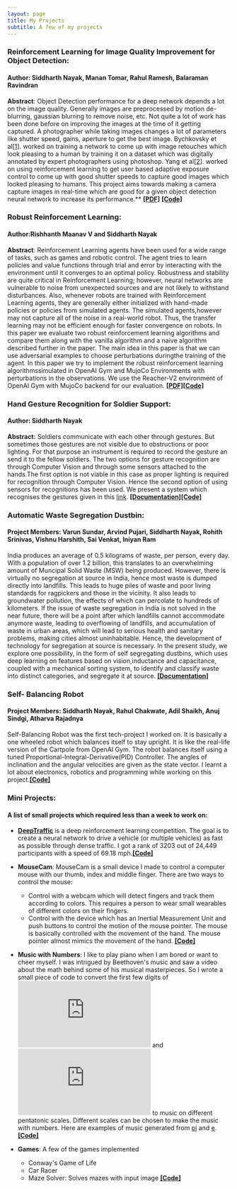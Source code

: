 ```yaml
---
layout: page
title: My Projects
subtitle: A few of my projects
---
```


### Reinforcement Learning for Image Quality Improvement for Object Detection:
#### Author: **Siddharth Nayak, Manan Tomar, Rahul Ramesh, Balaraman Ravindran**
**Abstract**: Object Detection performance for a deep network depends a lot on the image quality. Generally images are preprocessed by motion de-blurring, gaussian blurring to remove noise, etc. Not quite a lot of work has been done before on improving the images at the time of it getting captured. A photographer while taking images changes a lot of parameters like shutter speed, gains, aperture to get the best image. Bychkovsky et al[[1]](http://people.csail.mit.edu/vladb/photoadjust/db_imageadjust.pdf). worked on training a network to come up with image retouches which look pleasing to a human by training it on a dataset which was digitally annotated by expert photographers using photoshop. Yang et al[[2]](https://arxiv.org/pdf/1803.02269.pdf). worked on using reinforcement learning to get user based adaptive exposure control to come up with good shutter speeds to capture good images which looked pleasing to humans. This project aims towards making a camera capture images in real-time which are good for a given object detection neural network to increase its performance.** [**[PDF]**](https://drive.google.com/file/d/1RDYVBnBJZoxxKoaK5inetT7FC4paKiWF/view?usp=sharing) [**[Code]**](https://github.com/nsidn98/Reinforcement-Learning-for-Object-Detection)

### Robust Reinforcement Learning:
#### Author:**Rishhanth Maanav V and Siddharth Nayak**
**Abstract**: Reinforcement Learning agents have been used for a wide range of tasks, such as games and robotic control. The agent tries to learn policies and value functions through trial and error by interacting with the environment until it converges to an optimal policy. Robustness and stability are quite critical in Reinforcement Learning; however, neural networks are vulnerable to noise from unexpected sources and are not likely to withstand disturbances. Also, whenever robots are trained with Reinforcement Learning agents, they are generally either initialized with hand-made policies or policies from simulated agents. The simulated agents,however may not capture all of the noise in a real-world robot. Thus, the transfer learning may not be efficient enough for faster convergence on robots. In this paper we evaluate two robust reinforcement learning algorithms and compare them along with the vanilla algorithm and a naive algorithm described further in the paper. The main idea in this paper is that we can use adversarial examples to choose perturbations duringthe training of the agent. In this paper we try to implement the robust reinforcement learning algorithmssimulated in OpenAI Gym and MujoCo Environments with perturbations in the observations. We use the Reacher-V2 environment of OpenAI Gym with MujoCo backend for our evaluation.
[**[PDF]**](https://drive.google.com/file/d/1fzDxQJYzN-v4l-awmIjove0WJ48IAj6u/view?usp=sharing)[**[Code]**](https://github.com/nsidn98/Robust-Reinforcement-Learning)

### Hand Gesture Recognition for Soldier Support:
#### Author: **Siddharth Nayak**

**Abstract:** Soldiers communicate with each other through gestures. But sometimes those gestures are not visible due to obstructions or poor lighting. For that purpose an instrument is required to record the gesture an send it to the fellow soldiers. The two options for gesture recognition are through Computer Vision and through some sensors attached to the hands.The first option is not viable in this case as proper lighting is required for recognition through Computer Vision. Hence the second option of using sensors for recognitions has been used. We present a system which recognises the gestures given in this [link](https://github.com/nsidn98/Gesture-Recognition/blob/master/Images/gestures.jpg).
[**[Documentation]**](https://github.com/nsidn98/Gesture-Recognition/blob/master/README.md)[**[Code]**](https://github.com/nsidn98/Gesture-Recognition)

### Automatic Waste Segregation Dustbin:
#### Project Members: **Varun Sundar, Arvind Pujari, Siddharth Nayak, Rohith Srinivas, Vishnu Harshith, Sai Venkat, Iniyan Ram**
India produces an average of 0.5 kilograms of waste, per person, every day. With a population of over 1.2 billion, this translates to an overwhelming amount of Muncipal Solid Waste (MSW) being produced. However, there is virtually no segregation at source in India, hence most waste is dumped directly into landfills. This leads to huge piles of waste and poor living standards for ragpickers and those in the vicinity. It also leads to groundwater pollution, the effects of which can percolate to hundreds of kilometers. If the issue of waste segregation in India is not solved in the near future, there will be a point after which landfills cannot accommodate anymore waste, leading to overflowing of landfills, and accumulation of waste in urban areas, which will lead to serious health and sanitary problems, making cities almost uninhabitable.
Hence, the development of technology for segregation at source is necessary. In the present study, we explore one possibility, in the form of self segregating dustbins, which uses deep learning on features based on vision,inductance and capacitance, coupled with a mechanical sorting system, to identify and classify waste into distinct categories, and segregate it at source.
[**[Documentation]**](https://drive.google.com/file/d/178VnadP2o9sCO6stPFOkq8jVb0PkeQId/view?usp=sharing)


### Self- Balancing Robot
#### Project Members: **Siddharth Nayak, Rahul Chakwate, Adil Shaikh, Anuj Sindgi, Atharva Rajadnya**
Self-Balancing Robot was the first tech-project I worked on. It is basically a one wheeled robot which balances itself to stay upright. It is like the real-life version of the Cartpole from OpenAI Gym. The robot balances itself using a tuned Proportional-Integral-Derivative(PID) Controller. The angles of inclination and the angular velocities are given as the state vector. I learnt a lot about electronics, robotics and programming while working on this project.[**[Code]**](https://github.com/nsidn98/One-Wheeled-Balancing-Robot)


### Mini Projects:
#### A list of small projects which required less than a week to work on:
* [**DeepTraffic**](https://selfdrivingcars.mit.edu/deeptraffic/) is a deep reinforcement learning competition. The goal is to create a neural network to drive a vehicle (or multiple vehicles) as fast as possible through dense traffic. I got a rank of 3203 out of 24,449 participants with a speed of 69.18 mph.[**[Code]**](https://github.com/nsidn98/DeepTraffic-MIT)

* **MouseCam**: MouseCam is a small device I made to control a computer mouse with our thumb, index and middle finger. There are two ways to control the mouse:
  - Control with a webcam which will detect fingers and track them according to colors. This requires a person to wear small wearables of different colors on their fingers. 
  - Control with the device which has an Inertial Measurement Unit and push buttons to control the motion of the mouse pointer. 
The mouse is basically controlled with the movement of the hand. The mouse pointer almost mimics the movement of the hand. [**[Code]**](https://github.com/nsidn98/Mouse-cam)

* **Music with Numbers**: I like to play piano when I am bored or want to cheer myself. I was intrigued by Beethoven's music and saw a video about the math behind some of his musical masterpieces. So I wrote a small piece of code to convert the first few digits of ![pi](http://latex.codecogs.com/gif.latex?%5Cpi) and ![e](http://latex.codecogs.com/gif.latex?e) to music on different pentatonic scales. Different scales can be chosen to make the music with numbers. Here are examples of music generated from [pi](https://drive.google.com/file/d/1xqlR9W704Lurq1qHxuNgQ2DjXlNhA3L8/view?usp=sharing) and [e](https://drive.google.com/file/d/1BCA1s1jsqApCm0oZtBV60-okhJHtmDkn/view?usp=sharing). [**[Code]**](https://github.com/nsidn98/Music-with-numbers)

* **Games**: A few of the games implemented 
  - Conway's Game of Life
  - Car Racer
  - Maze Solver: Solves mazes with input image
  [**[Code]**](https://github.com/nsidn98/Games)
